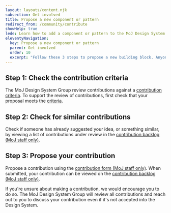 ```yaml
---
layout: layouts/content.njk
subsection: Get involved
title: Propose a new component or pattern
redirect_from: /community/contribute
showHelp: true
lede: Learn how to add a component or pattern to the MoJ Design System. This is open to everyone.
eleventyNavigation:
  key: Propose a new component or pattern
  parent: Get involved
  order: 10
  excerpt: "Follow these 3 steps to propose a new building block. Anyone can do this."
---
```


## Step 1: Check the contribution criteria

The MoJ Design System Group review contributions against a [contribution criteria](/get-involved/criteria/). To support the review of contributions, first check that your proposal meets the [criteria](/get-involved/criteria/).

## Step 2: Check for similar contributions

Check if someone has already suggested your idea, or something similar, by viewing a list of contributions under review in the [contribution backlog (MoJ staff only)](https://justiceuk.sharepoint.com/:x:/s/MoJDesignSystem227/EUzbt1A914RDoWkL8Ru4FOsBLc1mmhZ-eO_aTnJ9iPVl2w?e=KmyJsx).

## Step 3: Propose your contribution

Propose a contribution using the [contribution form (MoJ staff only)](https://forms.office.com/e/dqMMEAHmdb). When submitted, your contribution can be viewed on the [contribution backlog (MoJ staff only)](https://justiceuk.sharepoint.com/:x:/s/MoJDesignSystem227/EUzbt1A914RDoWkL8Ru4FOsBLc1mmhZ-eO_aTnJ9iPVl2w?e=KmyJsx).

<div class="govuk-inset-text">
  If you're unsure about making a contribution, we would encourage you to do so. The MoJ Design System Group will review all contributions and reach out to you to discuss your contribution even if it's not accepted into the Design System.
</div>
